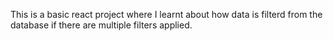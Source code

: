 This is a basic react project  where I learnt about how data is filterd from the database if there are multiple filters applied.
